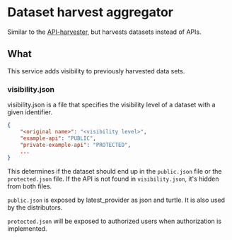 # Dataset harvest aggregator

Similar to the [API-harvester](https://github.com/oslokommune/devportal-harvest-poc/tree/master/harvest), but
harvests datasets instead of APIs.

## What

This service adds visibility to previously harvested data sets.

### visibility.json

visibility.json is a file that specifies the visibility level of a dataset with a given identifier.

```json
{
	"<original name>": "<visibility level>",
	"example-api": "PUBLIC",
	"private-example-api": "PROTECTED",
	...
}
```

This determines if the dataset should end up in the `public.json` file or the
`protected.json` file. If the API is not found in `visibility.json`, it's hidden
from both files.

`public.json` is exposed by latest_provider as json and turtle. It is also used
by the distributors.

`protected.json` will be exposed to authorized users when authorization is
implemented.
